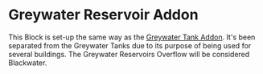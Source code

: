 # Greywater Reservoir Addon

This Block is set-up the same way as the [Greywater Tank Addon](https://github.com/ChristianF88/CD3Waterbalance/blob/master/doc/CityDrain%20Building%20Blocks/Greywater%20Tank%20Addon.md). 
It's been separated from the Greywater Tanks due to its purpose of being used for several buildings.
The Greywater Reservoirs Overflow will be considered Blackwater.

